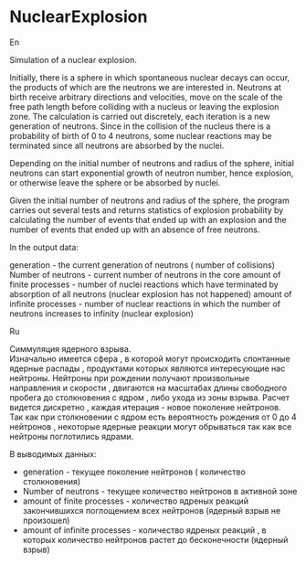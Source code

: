 # NuclearExplosion

En

Simulation of a nuclear explosion.

Initially, there is a sphere in which spontaneous nuclear decays can occur, the products of which are the neutrons we are interested in. Neutrons at birth receive arbitrary directions and velocities, move on the scale of the free path length before colliding with a nucleus or leaving the explosion zone. The calculation is carried out discretely, each iteration is a new generation of neutrons.
Since in the collision of the nucleus there is a probability of birth of 0 to 4 neutrons, some nuclear reactions may be terminated since all neutrons are absorbed by the nuclei.

Depending on the initial number of neutrons and radius of the sphere, initial neutrons can start exponential growth of neutron number, hence explosion, or otherwise leave the sphere or be absorbed by nuclei.

Given the initial number of neutrons and radius of the sphere, the program carries out several tests and returns statistics of explosion probability by calculating the number of events that ended up with an explosion and the number of events that ended up with an absence of free neutrons. 

In the output data:

generation - the current generation of neutrons ( number of collisions)
Number of neutrons - current number of neutrons in the core
amount of finite processes - number of nuclei reactions which have terminated by absorption of all neutrons (nuclear explosion has not happened)
amount of infinite processes - number of nuclear reactions in which the number of neutrons increases to infinity (nuclear explosion)



Ru


Симмуляция ядерного взрыва.  
Изначально имеется сфера , в которой могут происходить спонтанные ядерные распады , продуктами которых являются интересующие нас нейтроны. 
Нейтроны при рождении получают произвольные направления и скорости , двигаются на масштабах длины свободного пробега до столкновения с ядром , либо ухода из зоны взрыва. Расчет видется дискретно , каждая итерация - новое поколение нейтронов.  
Так как при столкновении с ядром есть вероятность рождения от 0 до 4 нейтронов , некоторые ядерные реакции могут обрываться так как все нейтроны поглотились ядрами.  

В выводимых данных:  
 - generation - текущее поколение нейтронов ( количество столкновения)  
 - Number of neutrons - текущее количество нейтронов в активной зоне  
 - amount of finite processes - количество ядреных реакций закончившихся поглощением всех нейтронов (ядерный взрыв не произошел)  
 - amount of infinite processes - количество ядреных реакций , в которых количество нейтронов растет до бесконечности (ядерный взрыв)  
